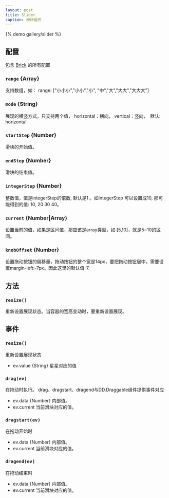 ```yaml
---
layout: post
title: Slider
caption: 滑块组件
---
```


{% demo gallery/slider %}

## 配置

包含 [Brick](/brix/core/brick) 的所有配置

### `range` {Array}

支持数组，如： range: ["小小小","小小","小", "中","大","大大","大大大"]

### `mode` {String}

展现的横竖方式，只支持两个值， horizontal：横向， vertical：竖向，　默认: horizontal

### `startStep` {Number}

滑块的开始值。

### `endStep` {Number}

滑块的结束值。

### `integerStep` {Number}

整数值，值是integerStep的倍数, 默认是1 。如integerStep 可以设置成10, 那可能得到的值: 10, 20 30 40。

### `current` {Number|Array}

设置当前的值，如果是区间值，那应该是array类型，如:[5,10]，就是5~10的区间。

### `knobOffset` {Number}

设置拖动按钮的偏移量，拖动按钮的整个宽是14px，要把拖动按钮居中，需要设置margin-left:-7px。因此这里的默认值-7.


## 方法

### `resize()`

重新设置展现状态。当容器的宽高变动时，要重新设置展现。


## 事件

### `resize()`

重新设置展现状态

* ev.value {String} 星星对应的值

### `drag(ev)`

在拖动时执行。  drag、dragstart、dragend与DD.Draggable组件提供事件对应

* ev.data {Number} 内部值。
* ev.current 当前滑块对应的值。

### `dragstart(ev)`

在拖动开始时

* ev.data {Number} 内部值。
* ev.current 当前滑块对应的值。

### `dragend(ev)`

在拖动结束时

* ev.data {Number} 内部值。
* ev.current 当前滑块对应的值。


